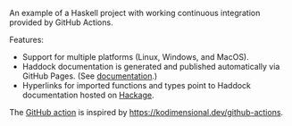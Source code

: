 An example of a Haskell project with working continuous integration provided by GitHub Actions.

Features:

- Support for multiple platforms (Linux, Windows, and MacOS).
- Haddock documentation is generated and published automatically via GitHub Pages. (See [documentation](http://jonathanknowles.github.io/haskell-example).)
- Hyperlinks for imported functions and types point to Haddock documentation hosted on [Hackage](https://hackage.haskell.org/).

The [GitHub action](https://github.com/jonathanknowles/haskell-example/actions) is inspired by https://kodimensional.dev/github-actions.
